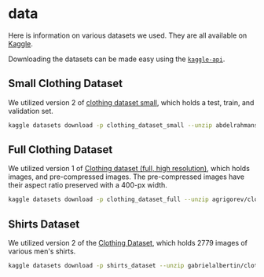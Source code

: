 # data

Here is information on various datasets we used.  They are all available on [Kaggle](https://www.kaggle.com/).

Downloading the datasets can be made easy using the [`kaggle-api`](https://github.com/Kaggle/kaggle-api).

## Small Clothing Dataset

We utilized version 2 of [clothing dataset small][1], which holds a test, train, and validation set.

```bash
kaggle datasets download -p clothing_dataset_small --unzip abdelrahmansoltan98/clothing-dataset-small
```

[1]: https://www.kaggle.com/datasets/abdelrahmansoltan98/clothing-dataset-small

## Full Clothing Dataset

We utilized version 1 of [Clothing dataset (full, high resolution)][2], which holds images, and pre-compressed images.  The pre-compressed images have their aspect ratio preserved with a 400-px width.

```bash
kaggle datasets download -p clothing_dataset_full --unzip agrigorev/clothing-dataset-full
```

[2]: https://www.kaggle.com/datasets/agrigorev/clothing-dataset-full

## Shirts Dataset

We utilized version 2 of the [Clothing Dataset][3], which holds 2779 images of various men's shirts.

```bash
kaggle datasets download -p shirts_dataset --unzip gabrielalbertin/clothing-dataset
```

[3]: https://www.kaggle.com/datasets/gabrielalbertin/clothing-dataset
